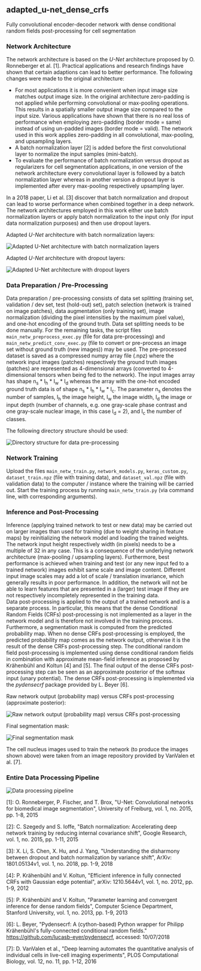 ## adapted_u-net_dense_crfs

Fully convolutional encoder-decoder network with dense conditional random fields post-processing for cell segmentation



### Network Architecture

The network architecture is based on the *U-Net* architecture proposed by O. Ronneberger et al. [1]. Practical applications and research findings have shown that certain adaptions can lead to better performance. The following changes were made to the original architecture:  

* For most applications it is more convenient when input image size matches output image
size. In the original architecture zero-padding is not applied while performing convolutional or max-pooling operations. This results in a spatially smaller output image size compared to
the input size. Various applications have shown that there is no real loss of performance when employing zero-padding (border mode = same) instead of using un-padded images (border mode = valid). The network used in this work applies zero-padding in all convolutional, max-pooling, and upsampling layers.
* A batch normalization layer [2] is added before the first convolutional layer to normalize the input samples (mini-batch).
* To evaluate the performance of batch normalization versus dropout as regularizers for cell
segmentation applications, in one version of the network architecture every convolutional
layer is followed by a batch normalization layer whereas in another
version a dropout layer is implemented after every max-pooling respectively upsampling
layer.  

In a 2018 paper, Li et al. [3] discover that batch normalization and dropout can
lead to worse performance when combined together in a deep network. The network architectures
employed in this work either use batch normalization layers or apply batch normalization to the input only (for input data normalization purposes) and then use dropout layers.  

Adapted *U-Net* architecture with batch normalization layers:  

![Adapted U-Net architecture with batch normalization layers](data/u-net_batchnorm.png)  


Adapted *U-Net* architecture with dropout layers:  

![Adapted U-Net architecture with dropout layers](data/u-net_dropout.png)  



### Data Preparation / Pre-Processing

Data preparation / pre-processing consists of data set splitting (training set, validation / dev set, test (hold-out) set), patch selection (network is trained on image patches), data augmentation (only training set), image normalization (dividing the pixel intensities by the maximum pixel value), and one-hot encoding of the ground truth. Data set splitting needs to be done manually. For the remaining tasks, the script files `main_netw_preprocess_exec.py` (file for data pre-processing) and `main_netw_predict_conv_exec.py` (file to convert or pre-process an image set without ground truth (new images)) may be used. The pre-processed dataset is saved as a compressed numpy array file (.npz) where the network input images (patches) respectively the ground truth images (patches) are represented as 4-dimensional arrays (converted to 4-dimensional tensors when being fed to the network). The input images array has shape n<sub>s</sub> * I<sub>h</sub> * I<sub>w</sub> * I<sub>d</sub> whereas the array with the one-hot encoded ground truth data is of shape n<sub>s</sub> * I<sub>h</sub> * I<sub>w</sub> * I<sub>c</sub>. The parameter n<sub>s</sub> denotes the number of samples, I<sub>h</sub> the image height, I<sub>w</sub> the image width, I<sub>d</sub> the
image or input depth (number of channels, e.g. one gray-scale phase contrast and one gray-scale nuclear image, in this case I<sub>d</sub> = 2), and I<sub>c</sub> the number of classes.  

The following directory structure should be used:  

![Directory structure for data pre-processing](data/folder_input.png)  



### Network Training

Upload the files `main_netw_train.py`, `network_models.py`, `keras_custom.py`, `dataset_train.npz` (file with training data), and `dataset_val.npz` (file with validation data) to the computer / instance where the training will be carried out. Start the training process by running `main_netw_train.py` (via command line, with corresponding arguments).



### Inference and Post-Processing

Inference (applying trained network to test or new data) may be carried out on larger images
than used for training (due to weight sharing in feature maps) by reinitializing the network model and loading the trained weights. The network input height respectively width (in pixels) needs to be a multiple of 32 in any case. This is a consequence of the underlying network architecture (max-pooling / upsampling layers). Furthermore, best performance is achieved when training and test (or any new input fed to a trained network) images exhibit same scale and image content. Different input image scales may add a lot of scale / translation invariance, which generally results in poor performance. In addition, the network will not be able to learn features that are presented in a (larger) test image if they are not respectively incompletely represented in the training data.  
Data post-processing is applied to the output of a trained network and is a separate process. In particular, this means that the dense Conditional Random Fields (CRFs) post-processing is not implemented as a layer in the network model and is therefore not involved in the training process. Furthermore, a segmentation mask is computed from the predicted probability map. When no dense CRFs post-processing is employed, the predicted probability map comes as the network output, otherwise it is the result of the dense CRFs post-processing step. The conditional random field post-processing is implemented using dense conditional random fields
in combination with approximate mean-field inference as proposed by Krähenbühl and Koltun [4] and [5]. The final output of the dense CRFs post-processing step can be seen as an approximate posterior of the softmax input (unary potential). The dense CRFs post-processing is implemented via the *pydensecrf* package provided by L. Beyer [6].  

Raw network output (probability map) versus CRFs post-processing (approximate posterior):  

![Raw network output (probability map) versus CRFs post-processing](data/nuclei_CRF.png)  

Final segmentation mask:  

![Final segmentation mask](data/nuclei_mask.png)  


The cell nucleus images used to train the network (to produce the images shown above) were taken from an image repository provided by VanValen et al. [7].



### Entire Data Processing Pipeline

![Data processing pipeline](data/data_processing.png)  



[1]: O. Ronneberger, P. Fischer, and T. Brox, "U-Net: Convolutional networks for biomedical   image segmentation", University of Freiburg, vol. 1, no. 2015, pp. 1-8, 2015  

[2]: C. Szegedy and S. Ioffe, "Batch normalization: Accelerating deep network training by reducing internal covariance shift", Google Research, vol. 1, no. 2015, pp. 1-11, 2015  

[3]: X. Li, S. Chen, X. Hu, and J. Yang, "Understanding the disharmony between dropout and batch normalization by variance shift", ArXiv: 1801.05134v1, vol. 1, no. 2018, pp. 1-9, 2018  

[4]: P. Krähenbühl and V. Koltun, "Efficient inference in fully connected CRFs with Gaussian edge potential", arXiv: 1210.5644v1, vol. 1, no. 2012, pp. 1-9, 2012  

[5]: P. Krähenbühl and V. Koltun, "Parameter learning and convergent inference for dense random fields", Computer Science Department, Stanford University, vol. 1, no. 2013, pp. 1-9, 2013  

[6]: L. Beyer, "Pydensecrf: A (cython-based) Python wrapper for Philipp Krähenbühl's fully-connected conditional random fields." https://github.com/lucasb-eyer/pydensecrf, accessed: 10/07/2018  

[7]: D. VanValen et al., "Deep learning automates the quantitative analysis of individual cells in live-cell imaging experiments", PLOS Computational Biology, vol. 12, no. 11, pp. 1-12, 2016
